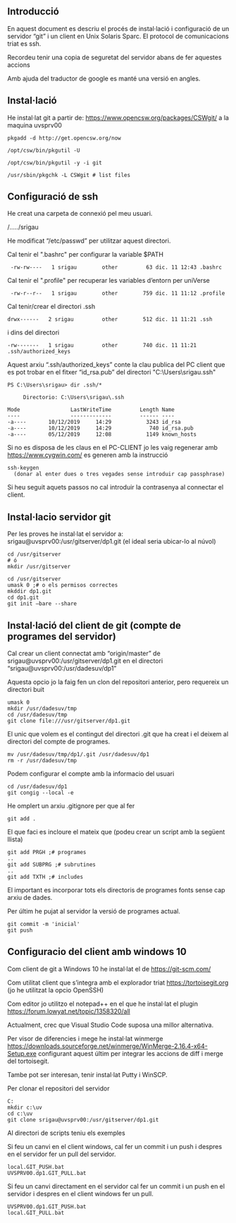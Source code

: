 ## Introducció

En aquest document es descriu el procés  de instal·lació i configuració de un servidor “git” i un client en Unix Solaris Sparc. El protocol de comunicacions triat es ssh.

Recordeu tenir una copia de seguretat del servidor abans de fer aquestes accions

Amb ajuda del traductor de google es manté una versió en angles.

## Instal·lació 

He instal·lat git a partir de: <https://www.opencsw.org/packages/CSWgit/> a la maquina uvsprv00

```
pkgadd -d http://get.opencsw.org/now

/opt/csw/bin/pkgutil -U

/opt/csw/bin/pkgutil -y -i git 

/usr/sbin/pkgchk -L CSWgit # list files
```

## Configuració de ssh

He creat una carpeta de connexió pel meu usuari.

/...../srigau

He modificat “/etc/passwd” per utilitzar aquest directori.

Cal tenir el ".bashrc" per configurar la variable $PATH

```
 -rw-rw----   1 srigau        other         63 dic. 11 12:43 .bashrc
```

 Cal tenir el ".profile" per recuperar  les variables d’entorn per uniVerse

```
 -rw-r--r--   1 srigau        other        759 dic. 11 11:12 .profile
```

Cal tenir/crear el directori .ssh 

```
drwx------   2 srigau         other        512 dic. 11 11:21 .ssh
```

 i dins del directori

```
-rw-------   1 srigau         other        740 dic. 11 11:21 .ssh/authorized_keys
```

Aquest arxiu “.ssh/authorized_keys” conte la clau publica del PC client que es pot trobar en el fitxer “id_rsa.pub” del directori "C:\Users\srigau\.ssh"

```
PS C:\Users\srigau> dir .ssh/*

     Directorio: C:\Users\srigau\.ssh

Mode                LastWriteTime         Length Name
----                -------------         ------ ----
-a----       10/12/2019     14:29           3243 id_rsa
-a----       10/12/2019     14:29            740 id_rsa.pub
-a----       05/12/2019     12:08           1149 known_hosts
```

Si no es disposa de les claus en el PC-CLIENT jo les vaig regenerar amb <https://www.cygwin.com/> es generen amb la instrucció

```
ssh-keygen 
  (donar al enter dues o tres vegades sense introduir cap passphrase)
```

Si heu seguit aquets passos no cal introduir la contrasenya al connectar el client.

## Instal·lacio servidor git

Per les proves he instal·lat el servidor a:  srigau@uvsprv00:/usr/gitserver/dp1.git (el ideal seria ubicar-lo al núvol) 

```
cd /usr/gitserver
# ó 
mkdir /usr/gitserver
```

```
cd /usr/gitserver
umask 0 ;# o els permisos correctes 
mkddir dp1.git
cd dp1.git
git init –bare --share
```



## Instal·lació  del client de git (compte de programes del servidor) 

Cal crear un client connectat amb “origin/master” de srigau@uvsprv00:/usr/gitserver/dp1.git en el directori “srigau@uvsprv00:/usr/dadesuv/dp1”

Aquesta opcio jo la faig fen un clon del repositori anterior, pero requereix un directori buit

```
umask 0
mkdir /usr/dadesuv/tmp
cd /usr/dadesuv/tmp
git clone file:///usr/gitserver/dp1.git
```

El unic que volem es el contingut del directori .git que ha creat i el deixem al directori del compte de programes.

```
mv /usr/dadesuv/tmp/dp1/.git /usr/dadesuv/dp1
rm -r /usr/dadesuv/tmp
```

Podem configurar el compte amb la informacio del usuari

```
cd /usr/dadesuv/dp1
git congig --local -e
```

He omplert un arxiu .gitignore per que al fer 

```
git add .
```

El que faci es incloure el mateix que (podeu crear un script amb la següent llista)

```
git add PRGH ;# programes
..
git add SUBPRG ;# subrutines
..
git add TXTH ;# includes
```

El important es incorporar tots els directoris de programes fonts sense cap arxiu de dades.

Per últim he pujat al servidor la versió de programes actual.

```
git commit -m 'inicial'
git push 
```

## Configuracio del client amb windows 10

Com client de git a Windows 10 he instal·lat el de <https://git-scm.com/>

Com utilitat client que s’integra amb el explorador triat <https://tortoisegit.org> (jo he utilitzat la opcio OpenSSH)

Com editor jo utilitzo el notepad++ en el que he instal·lat el plugin <https://forum.lowyat.net/topic/1358320/all>

Actualment, crec que Visual Studio Code suposa una millor alternativa.

Per visor de diferencies i mege he instal·lat winmerge <https://downloads.sourceforge.net/winmerge/WinMerge-2.16.4-x64-Setup.exe> configurant aquest últim per integrar les accions de diff i merge del tortoisegit.

Tambe pot ser interesan, tenir instal·lat Putty i WinSCP.

Per clonar el repositori del servidor

```
C:
mkdir c:\uv
cd c:\uv
git clone srigau@uvsprv00:/usr/gitserver/dp1.git
```

Al directori de scripts teniu els exemples

Si feu un canvi en el client windows, cal fer un commit i un push i despres en el servidor fer un pull del servidor.

```
local.GIT_PUSH.bat
UVSPRV00.dp1.GIT_PULL.bat
```

Si feu un canvi directament en el servidor cal fer un commit i un push en el servidor i despres en el client windows fer un pull. 

```
UVSPRV00.dp1.GIT_PUSH.bat
local.GIT_PULL.bat
```


